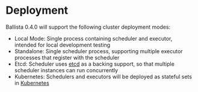 # Deployment

Ballista 0.4.0 will support the following cluster deployment modes:

- Local Mode: Single process containing scheduler and executor, intended for local development testing
- Standalone: Single scheduler process, supporting multiple executor processes that register with the scheduler
- Etcd: Scheduler uses [etcd](https://etcd.io/) as a backing support, so that multiple scheduler instances can run
  concurrently
- Kubernetes: Schedulers and executors will be deployed as stateful sets in [Kubernetes](https://kubernetes.io/)



